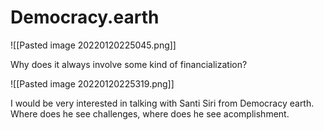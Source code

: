 # Democracy.earth

![[Pasted image 20220120225045.png]]

Why does it always involve some kind of financialization?

![[Pasted image 20220120225319.png]]

I would be very interested in talking with Santi Siri from Democracy earth. Where does he see challenges, where does he see acomplishment.
